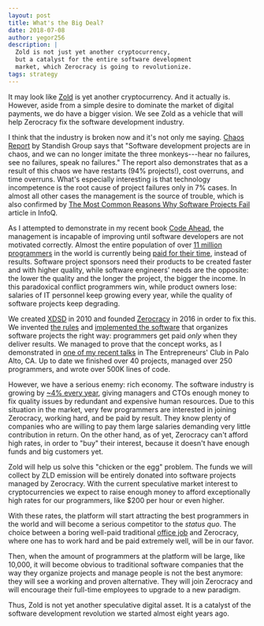 ```yaml
---
layout: post
title: What's the Big Deal?
date: 2018-07-08
author: yegor256
description: |
  Zold is not just yet another cryptocurrency,
  but a catalyst for the entire software development
  market, which Zerocracy is going to revolutionize.
tags: strategy
---
```


It may look like [Zold](http://www.zold.io) is yet another cryptocurrency.
And it actually is.
However, aside from a simple desire to dominate the market of digital payments, we do have a bigger vision.
We see Zold as a vehicle that will help Zerocracy fix the software development industry.

<!--more-->

I think that the industry is broken now and it's not only me saying.
[Chaos Report](https://www.projectsmart.co.uk/white-papers/chaos-report.pdf)
by Standish Group says that "Software development projects
are in chaos, and we can no longer imitate the three monkeys---hear no failures,
see no failures, speak no failures." The report also demonstrates that as a
result of this chaos we have restarts (94% projects!), cost overruns, and time
overruns. What's especially interesting is that technology incompetence is
the root cause of project failures only in 7% cases. In almost all other cases
the management is the source of trouble, which is also confirmed by
[The Most Common Reasons Why Software Projects Fail](https://www.infoq.com/articles/software-failure-reasons)
article in InfoQ.

As I attempted to demonstrate in my recent book [Code Ahead](https://www.yegor256.com/code-ahead.html),
the management is incapable of improving until software developers
are not motivated correctly. Almost the entire population of over
[11 million programmers](https://www.infoq.com/news/2014/01/IDC-software-developers)
in the world is currently being [paid for their time](https://www.yegor256.com/2015/07/21/hourly-pay-modern-slavery.html),
instead of results.
Software project sponsors need their products to be created faster and with
higher quality, while software engineers' needs are the opposite:
the lower the quality and the longer the project, the bigger the income.
In this paradoxical conflict programmers win, while product owners lose:
salaries of IT personnel keep growing every year,
while the quality of software projects keep degrading.

We created [XDSD](https://www.xdsd.org) in 2010 and founded [Zerocracy](https://www.zerocracy.clm)
in 2016 in order to fix this. We invented [the rules](http://www.zerocracy.com/policy.html) and
[implemented the software](https://www.yegor256.com/2018/03/21/zerocracy-announcement.html) that
organizes software projects the right way: programmers get paid _only_ when
they deliver results. We managed to prove
that the concept works, as I demonstrated in
[one of my recent talks](https://www.youtube.com/watch?v=qRZYJGYdrwk)
in The Entrepreneurs' Club in Palo Alto, CA. Up to date we finished over 40 projects,
managed over 250 programmers, and wrote over 500K lines of code.

However, we have a serious enemy: rich economy. The software industry is growing
by [~4% every year](https://www.morganstanley.com/ideas/software-sector-growth),
giving managers and CTOs enough money to fix quality
issues by redundant and expensive human resources. Due to this
situation in the market, very few programmers are interested in joining
Zerocracy, working hard, and be paid by result. They know plenty of companies
who are willing to pay them large salaries demanding very little contribution in return.
On the other hand, as of yet, Zerocracy can't afford high rates, in order to
"buy" their interest, because it doesn't have enough funds and big customers yet.

Zold will help us solve this "chicken or the egg" problem.
The funds we will collect by ZLD emission will be entirely donated into
software projects managed by Zerocracy. With the current speculative
market interest to cryptocurrencies we expect to raise enough money
to afford exceptionally high rates for our programmers, like $200 per hour or even higher.

With these rates, the platform will start attracting the best programmers in
the world and will become a serious competitor to the _status quo_.
The choice between a boring well-paid traditional [office job](https://www.yegor256.com/2015/10/06/how-to-be-good-office-slave.html)
and Zerocracy, where one has to work hard and be paid extremely well,
will be in our favor.

Then, when the amount of programmers at the platform will be large, like 10,000,
it will become obvious to traditional software companies that the way
they organize projects and manage people is not the best anymore:
they will see a working and proven alternative. They will join Zerocracy and will
encourage their full-time employees to upgrade to a new paradigm.

Thus, Zold is not yet another speculative digital asset.
It is a catalyst of the software development revolution
we started almost eight years ago.


